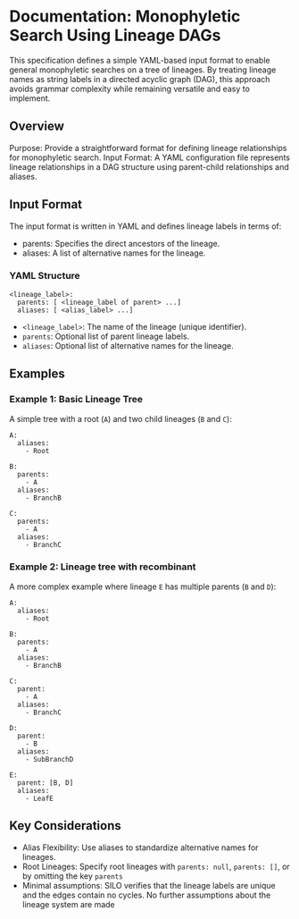 # Documentation: Monophyletic Search Using Lineage DAGs
This specification defines a simple YAML-based input format to enable general monophyletic searches on a tree of lineages. 
By treating lineage names as string labels in a directed acyclic graph (DAG), this approach avoids grammar complexity while remaining versatile and easy to implement.

## Overview
Purpose: Provide a straightforward format for defining lineage relationships for monophyletic search.
Input Format: A YAML configuration file represents lineage relationships in a DAG structure using parent-child relationships and aliases.

## Input Format
The input format is written in YAML and defines lineage labels in terms of:
- parents: Specifies the direct ancestors of the lineage.
- aliases: A list of alternative names for the lineage.

### YAML Structure
```
<lineage_label>:
  parents: [ <lineage_label of parent> ...]
  aliases: [ <alias_label> ...]
```

- `<lineage_label>`: The name of the lineage (unique identifier).
- `parents`: Optional list of parent lineage labels.
- `aliases`: Optional list of alternative names for the lineage.


## Examples
### Example 1: Basic Lineage Tree
A simple tree with a root (`A`) and two child lineages (`B` and `C`):

```
A:
  aliases:
    - Root

B:
  parents: 
    - A
  aliases:
    - BranchB

C:
  parents: 
    - A
  aliases:
    - BranchC
```

### Example 2: Lineage tree with recombinant
A more complex example where lineage `E` has multiple parents (`B` and `D`):

```
A:
  aliases:
    - Root

B:
  parents: 
    - A
  aliases:
    - BranchB

C:
  parent:
    - A
  aliases:
    - BranchC

D:
  parent: 
    - B
  aliases:
    - SubBranchD

E:
  parent: [B, D]
  aliases:
    - LeafE
```

## Key Considerations
- Alias Flexibility: Use aliases to standardize alternative names for lineages.
- Root Lineages: Specify root lineages with `parents: null`, `parents: []`, or by omitting the key `parents`
- Minimal assumptions: SILO verifies that the lineage labels are unique and the edges contain no cycles. No further assumptions about the lineage system are made